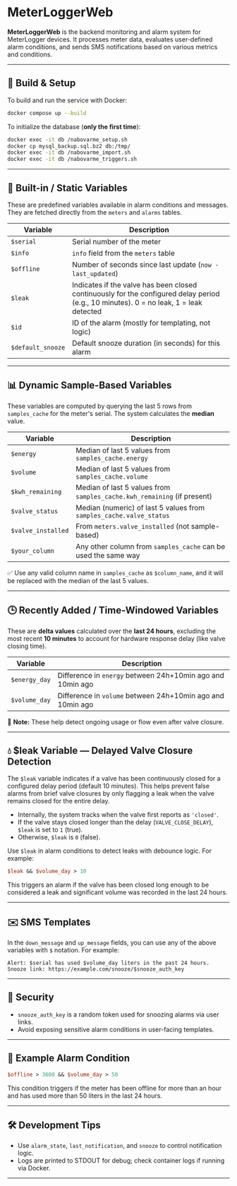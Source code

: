 
# MeterLoggerWeb

**MeterLoggerWeb** is the backend monitoring and alarm system for MeterLogger devices. It processes meter data, evaluates user-defined alarm conditions, and sends SMS notifications based on various metrics and conditions.

---

## 🚀 Build & Setup

To build and run the service with Docker:

```sh
docker compose up --build
```

To initialize the database (**only the first time**):

```sh
docker exec -it db /nabovarme_setup.sh
docker cp mysql_backup.sql.bz2 db:/tmp/
docker exec -it db /nabovarme_import.sh
docker exec -it db /nabovarme_triggers.sh
```

---

## 📌 Built-in / Static Variables

These are predefined variables available in alarm conditions and messages. They are fetched directly from the `meters` and `alarms` tables.

| Variable             | Description                                                                 |
|----------------------|-----------------------------------------------------------------------------|
| `$serial`            | Serial number of the meter                                                  |
| `$info`              | `info` field from the `meters` table                                        |
| `$offline`           | Number of seconds since last update (`now - last_updated`)                  |
| `$leak`              | Indicates if the valve has been closed continuously for the configured delay period (e.g., 10 minutes). 0 = no leak, 1 = leak detected |
| `$id`                | ID of the alarm (mostly for templating, not logic)                          |
| `$default_snooze`    | Default snooze duration (in seconds) for this alarm                         |

---

## 📊 Dynamic Sample-Based Variables

These variables are computed by querying the last 5 rows from `samples_cache` for the meter's serial. The system calculates the **median** value.

| Variable             | Description                                                                 |
|----------------------|-----------------------------------------------------------------------------|
| `$energy`            | Median of last 5 values from `samples_cache.energy`                         |
| `$volume`            | Median of last 5 values from `samples_cache.volume`                         |
| `$kwh_remaining`     | Median of last 5 values from `samples_cache.kwh_remaining` (if present)     |
| `$valve_status`      | Median (numeric) of last 5 values from `samples_cache.valve_status`         |
| `$valve_installed`   | From `meters.valve_installed` (not sample-based)                            |
| `$your_column`       | Any other column from `samples_cache` can be used the same way              |

✅ Use any valid column name in `samples_cache` as `$column_name`, and it will be replaced with the median of the last 5 values.

---

## 🕒 Recently Added / Time-Windowed Variables

These are **delta values** calculated over the **last 24 hours**, excluding the most recent **10 minutes** to account for hardware response delay (like valve closing time).

| Variable         | Description                                                                 |
|------------------|-----------------------------------------------------------------------------|
| `$energy_day`    | Difference in `energy` between 24h+10min ago and 10min ago                  |
| `$volume_day`    | Difference in `volume` between 24h+10min ago and 10min ago                  |

📎 **Note:** These help detect ongoing usage or flow even after valve closure.

---

## 💧 $leak Variable — Delayed Valve Closure Detection

The `$leak` variable indicates if a valve has been continuously closed for a configured delay period (default 10 minutes). This helps prevent false alarms from brief valve closures by only flagging a leak when the valve remains closed for the entire delay.

- Internally, the system tracks when the valve first reports as `'closed'`.
- If the valve stays closed longer than the delay (`VALVE_CLOSE_DELAY`), `$leak` is set to `1` (true).
- Otherwise, `$leak` is `0` (false).

Use `$leak` in alarm conditions to detect leaks with debounce logic. For example:

```perl
$leak && $volume_day > 10
```

This triggers an alarm if the valve has been closed long enough to be considered a leak and significant volume was recorded in the last 24 hours.

---

## ✉️ SMS Templates

In the `down_message` and `up_message` fields, you can use any of the above variables with `$` notation. For example:

```text
Alert: $serial has used $volume_day liters in the past 24 hours.
Snooze link: https://example.com/snooze/$snooze_auth_key
```

---

## 🔐 Security

- `snooze_auth_key` is a random token used for snoozing alarms via user links.
- Avoid exposing sensitive alarm conditions in user-facing templates.

---

## 🧪 Example Alarm Condition

```perl
$offline > 3600 && $volume_day > 50
```

This condition triggers if the meter has been offline for more than an hour and has used more than 50 liters in the last 24 hours.

---

## 🛠️ Development Tips

- Use `alarm_state`, `last_notification`, and `snooze` to control notification logic.
- Logs are printed to STDOUT for debug; check container logs if running via Docker.

---

